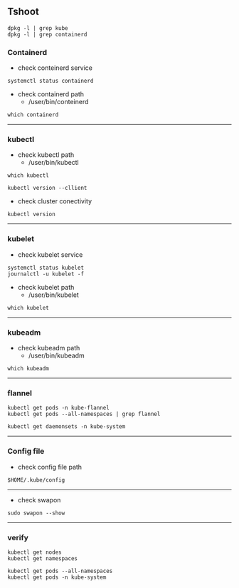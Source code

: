 ## Tshoot
```
dpkg -l | grep kube
dpkg -l | grep containerd
```
### Containerd
- check conteinerd service
```
systemctl status containerd
```
- check containerd path
    * /user/bin/conteinerd
```
which containerd
```
----------------------------------------------------------------------
###  kubectl

- check kubectl path
    * /user/bin/kubectl
```
which kubectl
```

```
kubectl version --cllient
```
- check cluster conectivity
```
kubectl version
```
-----------------------------------------------------------------------

### kubelet
- check kubelet service
```
systemctl status kubelet
journalctl -u kubelet -f
```

- check kubelet path
    * /user/bin/kubelet
```
which kubelet
```

-----------------------------------------------------------------------
### kubeadm
- check kubeadm path
    * /user/bin/kubeadm
```
which kubeadm
```
----------------------------------------------------------------------
### flannel
```
kubectl get pods -n kube-flannel
kubectl get pods --all-namespaces | grep flannel
```
```
kubectl get daemonsets -n kube-system
```
----------------------------------------------------------------------
### Config file
- check config file path
```
$HOME/.kube/config
```
--------------------------------------------------------------------
- check swapon
```
sudo swapon --show
```
--------------------------------------------------------------------

### verify
```
kubectl get nodes
kubectl get namespaces

kubectl get pods --all-namespaces
kubectl get pods -n kube-system
```
